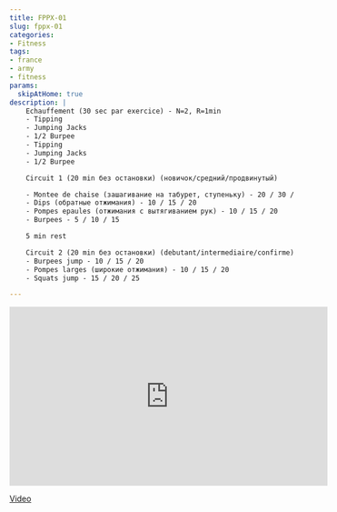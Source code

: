 ```yaml
---
title: FPPX-01
slug: fppx-01
categories:
- Fitness
tags:
- france
- army
- fitness
params:
  skipAtHome: true
description: |
    Echauffement (30 sec par exercice) - N=2, R=1min
    - Tipping
    - Jumping Jacks
    - 1/2 Burpee
    - Tipping
    - Jumping Jacks
    - 1/2 Burpee

    Circuit 1 (20 min без остановки) (новичок/средний/продвинутый)

    - Montee de chaise (зашагивание на табурет, ступеньку) - 20 / 30 / 40
    - Dips (обратные отжимания) - 10 / 15 / 20
    - Pompes epaules (отжимания с вытягиванием рук) - 10 / 15 / 20
    - Burpees - 5 / 10 / 15

    5 min rest

    Circuit 2 (20 min без остановки) (debutant/intermediaire/confirme)
    - Burpees jump - 10 / 15 / 20
    - Pompes larges (широкие отжимания) - 10 / 15 / 20
    - Squats jump - 15 / 20 / 25

---
```

<iframe width="560" height="315" src="https://www.youtube.com/embed/HRuaXeeZGJA?si=O0Q44p2ATk39Rsmc" title="YouTube video player" frameborder="0" allow="accelerometer; autoplay; clipboard-write; encrypted-media; gyroscope; picture-in-picture; web-share" allowfullscreen></iframe>

[Video](https://youtu.be/HRuaXeeZGJA?si=O0Q44p2ATk39Rsmc)


